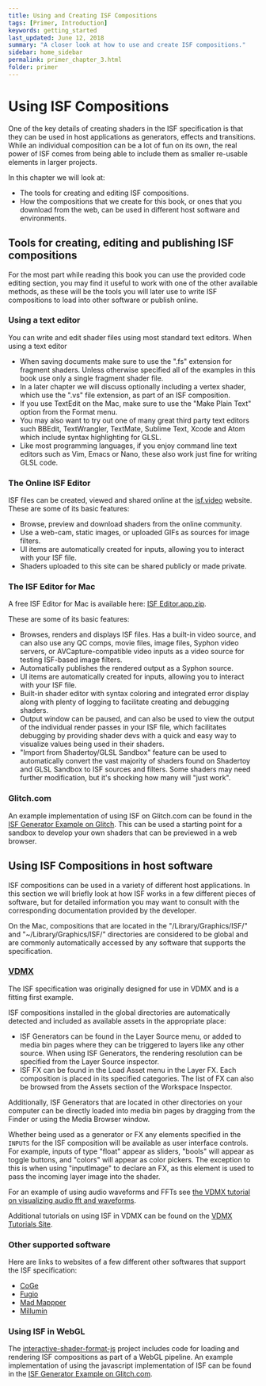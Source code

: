 ```yaml
---
title: Using and Creating ISF Compositions
tags: [Primer, Introduction]
keywords: getting_started
last_updated: June 12, 2018
summary: "A closer look at how to use and create ISF compositions."
sidebar: home_sidebar
permalink: primer_chapter_3.html
folder: primer
---
```


# Using ISF Compositions

One of the key details of creating shaders in the ISF specification is that they can be used in host applications as generators, effects and transitions.  While an individual composition can be a lot of fun on its own, the real power of ISF comes from being able to include them as smaller re-usable elements in larger projects.

In this chapter we will look at:
- The tools for creating and editing ISF compositions.
- How the compositions that we create for this book, or ones that you download from the web, can be used in different host software and environments.

## Tools for creating, editing and publishing ISF compositions

For the most part while reading this book you can use the provided code editing section, you may find it useful to work with one of the other available methods, as these will be the tools you will later use to write ISF compositions to load into other software or publish online.

### Using a text editor

You can write and edit shader files using most standard text editors.  When using a text editor 

- When saving documents make sure to use the ".fs" extension for fragment shaders.  Unless otherwise specified all of the examples in this book use only a single fragment shader file.
- In a later chapter we will discuss optionally including a vertex shader, which use the ".vs" file extension, as part of an ISF composition.
- If you use TextEdit on the Mac, make sure to use the "Make Plain Text" option from the Format menu.
- You may also want to try out one of many great third party text editors such BBEdit, TextWrangler, TextMate, Sublime Text, Xcode and Atom which include syntax highlighting for GLSL.
- Like most programming languages, if you enjoy command line text editors such as Vim, Emacs or Nano, these also work just fine for writing GLSL code.

### The Online ISF Editor

ISF files can be created, viewed and shared online at the [isf.video](http://interactiveshaderformat.com) website.  These are some of its basic features:
- Browse, preview and download shaders from the online community.
- Use a web-cam, static images, or uploaded GIFs as sources for image filters.
- UI items are automatically created for inputs, allowing you to interact with your ISF file.
- Shaders uploaded to this site can be shared publicly or made private.

### The ISF Editor for Mac

A free ISF Editor for Mac is available here: 
[ISF Editor.app.zip](https://www.vidvox.net/download/ISF_Editor_2.9.7.3.dmg).

These are some of its basic features:
- Browses, renders and displays ISF files. Has a built-in video source, and can also use any QC comps, movie files, image files, Syphon video servers, or AVCapture-compatible video inputs as a video source for testing ISF-based image filters.
- Automatically publishes the rendered output as a Syphon source.
- UI items are automatically created for inputs, allowing you to interact with your ISF file.
- Built-in shader editor with syntax coloring and integrated error display along with plenty of logging to facilitate creating and debugging shaders.
- Output window can be paused, and can also be used to view the output of the individual render passes in your ISF file, which facilitates debugging by providing shader devs with a quick and easy way to visualize values being used in their shaders.
- "Import from Shadertoy/GLSL Sandbox" feature can be used to automatically convert the vast majority of shaders found on Shadertoy and GLSL Sandbox to ISF sources and filters. Some shaders may need further modification, but it's shocking how many will "just work".

### Glitch.com

An example implementation of using ISF on Glitch.com can be found in the [ISF Generator Example on Glitch](https://glitch.com/edit/#!/isf-example?path=README.md).  This can be used a starting point for a sandbox to develop your own shaders that can be previewed in a web browser.

## Using ISF Compositions in host software

ISF compositions can be used in a variety of different host applications.  In this section we will briefly look at how ISF works in a few different pieces of software, but for detailed information you may want to consult with the corresponding documentation provided by the developer.

On the Mac, compositions that are located in the "/Library/Graphics/ISF/" and "~/Library/Graphics/ISF/" directories are considered to be global and are commonly automatically accessed by any software that supports the specification.

### [VDMX](http://vidvox.net)

The ISF specification was originally designed for use in VDMX and is a fitting first example.

ISF compositions installed in the global directories are automatically detected and included as available assets in the appropriate place:
- ISF Generators can be found in the Layer Source menu, or added to media bin pages where they can be triggered to layers like any other source.  When using ISF Generators, the rendering resolution can be specified from the Layer Source inspector.
- ISF FX can be found in the Load Asset menu in the Layer FX.  Each composition is placed in its specified categories.  The list of FX can also be browsed from the Assets section of the Workspace Inspector.

Additionally, ISF Generators that are located in other directories on your computer can be directly loaded into media bin pages by dragging from the Finder or using the Media Browser window.

Whether being used as a generator or FX any elements specified in the `INPUTS` for the ISF composition will be available as user interface controls.  For example, inputs of type "float" appear as sliders, "bools" will appear as toggle buttons, and "colors" will appear as color pickers.  The exception to this is when using "inputImage" to declare an FX, as this element is used to pass the incoming layer image into the shader.

For an example of using audio waveforms and FFTs see [the VDMX tutorial on visualizing audio fft and waveforms](https://vdmx.vidvox.net/tutorials/visualizing-audio-analysis-fft-and-waveforms).

Additional tutorials on using ISF in VDMX can be found on the [VDMX Tutorials Site](https://vdmx.vidvox.net/search?q=ISF).

### Other supported software

Here are links to websites of a few different other softwares that support the ISF specification:

- [CoGe](https://imimot.com/cogevj/)
- [Fugio](http://www.bigfug.com/software/fugio/)
- [Mad Mappper](http://madmapper.com/)
- [Millumin](http://www.millumin.com/)

### Using ISF in WebGL

The [interactive-shader-format-js](https://github.com/msfeldstein/interactive-shader-format-js) project includes code for loading and rendering ISF compositions as part of a WebGL pipeline.  An example implementation of using the javascript implementation of ISF can be found in the [ISF Generator Example on Glitch.com](https://glitch.com/edit/#!/isf-example?path=README.md).



